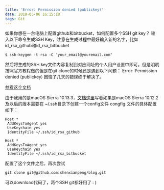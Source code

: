 ```yaml
---
title: 'Error: Permission denied (publickey)'
date: 2018-05-06 16:15:18
tags: Git
---
```


如果你想在一台电脑上配置github和bitbucket，如何配置多个SSH git key？
输入以下命令生成SSH Key，注意在生成过程中最好输入新的名字，比如id_rsa_github和id_rsa_bitbucket
```
$ ssh-keygen -t rsa -C "your_email@youremail.com"
```
然后将生成的SSH key文件内容复制到对应网址的个人用户设置中即可。但是明明按照官方教程做的但是在git clone的时候还是遇到以下问题：
Error: Permission denied (publickey)
困恼了几天的错误终于解决了。

[参看这个文档](https://help.github.com/articles/generating-a-new-ssh-key-and-adding-it-to-the-ssh-agent/)

由于我用的是macOS Sierra 10.13.3，[文档这里](https://help.github.com/articles/generating-a-new-ssh-key-and-adding-it-to-the-ssh-agent/#adding-your-ssh-key-to-the-ssh-agent)写着如果是macOS Sierra 10.12.2 及以后的版本需要在
~/.ssh目录下创建一个config文件
congfig 文件的具体配置如下：
```
Host *
 AddKeysToAgent yes
 UseKeychain yes
 IdentityFile ~/.ssh/id_rsa_github

Host *
 AddKeysToAgent yes
 UseKeychain yes
 IdentityFile ~/.ssh/id_rsa_bitbucket
```
配置了这个文件之后，再次尝试
```
git clone git@github.com:shenxianpeng/blog.git
```
可以download代码了，两个SSH git都好用了 : )
